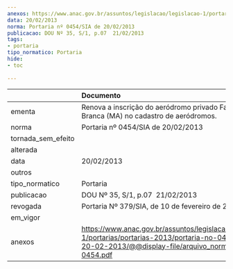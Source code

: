 ```yaml
---
anexos: https://www.anac.gov.br/assuntos/legislacao/legislacao-1/portarias/portarias-2013/portaria-no-0454-sia-de-20-02-2013/@@display-file/arquivo_norma/PA2013-0454.pdf
data: 20/02/2013
norma: Portaria nº 0454/SIA de 20/02/2013
publicacao: DOU Nº 35, S/1, p.07  21/02/2013
tags:
- portaria
tipo_normatico: Portaria
hide: 
- toc 
 
---
```


|                    | Documento                                                                                                                                                         |
|:-------------------|:------------------------------------------------------------------------------------------------------------------------------------------------------------------|
| ementa             | Renova a inscrição do aeródromo privado Fazenda Águia Branca (MA) no cadastro de aeródromos.                                                                      |
| norma              | Portaria nº 0454/SIA de 20/02/2013                                                                                                                                |
| tornada_sem_efeito |                                                                                                                                                                   |
| alterada           |                                                                                                                                                                   |
| data               | 20/02/2013                                                                                                                                                        |
| outros             |                                                                                                                                                                   |
| tipo_normatico     | Portaria                                                                                                                                                          |
| publicacao         | DOU Nº 35, S/1, p.07  21/02/2013                                                                                                                                  |
| revogada           | Portaria Nº 379/SIA, de 10 de fevereiro de 2015                                                                                                                   |
| em_vigor           |                                                                                                                                                                   |
| anexos             | https://www.anac.gov.br/assuntos/legislacao/legislacao-1/portarias/portarias-2013/portaria-no-0454-sia-de-20-02-2013/@@display-file/arquivo_norma/PA2013-0454.pdf |